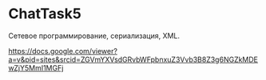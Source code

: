 # ChatTask5
Сетевое программирование, сериализация, XML.

https://docs.google.com/viewer?a=v&pid=sites&srcid=ZGVmYXVsdGRvbWFpbnxuZ3Vvb3B8Z3g6NGZkMDEwZjY5MmI1MGFj
